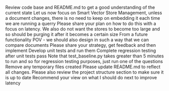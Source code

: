 Review code base and README.md to get a good understanding of the current state
Let us now focus on Smart Vector Store Management, unless a document changes, there is no need to keep on embedding it each time we are running a querry
Please share your plan on how to do this with a focus on latency.  We also do not want the stores to become too large and so should be purging it after it becomes a certain size
From a future functionality POV - we should also design in such a way that we can compare documents
Please share your strategy, get feedback and then implement
Develop unit tests and run them
Complete regression testing after unit tests pass
Note that test_baseline.py takes greater than 5 minutes to run and so for regression testing purposes, just run one of the questions
Remove any temporary files created
Please update README.md to reflect all changes.  Please also review the project structure section to make sure it is up to date
Recommend your view on what I should do next to improve latency